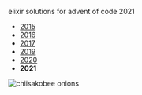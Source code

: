 elixir solutions for advent of code 2021

* [2015](https://github.com/thth/aoc_2015)
* [2016](https://github.com/thth/aoc_2016)
* [2017](https://github.com/thth/aoc_2017)
* [2019](https://github.com/thth/aoc_2019)
* [2020](https://github.com/thth/aoc_2020)
* __2021__

![chiisakobee onions](https://user-images.githubusercontent.com/7574985/144160289-a2cca507-5120-4db9-a037-5c1b73678706.png)